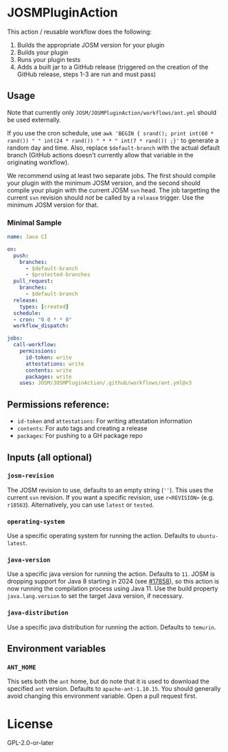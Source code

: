 # JOSMPluginAction
This action / reusable workflow does the following:
1. Builds the appropriate JOSM version for your plugin
2. Builds your plugin
3. Runs your plugin tests
4. Adds a built jar to a GitHub release (triggered on the creation of the GitHub
   release, steps 1-3 are run and must pass)

## Usage
Note that currently only `JOSM/JOSMPluginAction/workflows/ant.yml` should
be used externally.

If you use the cron schedule, use
`awk 'BEGIN { srand(); print int(60 * rand()) " " int(24 * rand()) " * * " int(7 * rand()) ;}'`
to generate a random day and time. Also, replace `$default-branch` with the
actual default branch (GitHub actions doesn't currently allow that variable in
the originating workflow).

We recommend using at least two separate jobs. The first should compile your
plugin with the minimum JOSM version, and the second should compile your plugin
with the current JOSM `svn` head. The job targetting the current `svn` revision
should _not_ be called by a `release` trigger. Use the minimum JOSM version for
that.

### Minimal Sample
```yaml
name: Java CI

on:
  push:
    branches:
      - $default-branch
      - $protected-branches
  pull_request:
    branches:
      - $default-branch
  release:
    types: [created]
  schedule:
  - cron: "0 0 * * 0"
  workflow_dispatch:

jobs:
  call-workflow:
    permissions:
      id-token: write
      attestations: write
      contents: write
      packages: write
    uses: JOSM/JOSMPluginAction/.github/workflows/ant.yml@v3
```

## Permissions reference:
* `id-token` and `attestations`: For writing attestation information
* `contents`: For auto tags and creating a release
* `packages`: For pushing to a GH package repo

## Inputs (all optional)
### `josm-revision`
The JOSM revision to use, defaults to an empty string (`''`). This uses the
current `svn` revision. If you want a specific revision, use `r<REVISION>`
(e.g. `r18563`). Alternatively, you can use `latest` or `tested`.

### `operating-system`
Use a specific operating system for running the action.
Defaults to `ubuntu-latest`.

### `java-version`
Use a specific java version for running the action. Defaults to `11`.
JOSM is dropping support for Java 8 starting in 2024 (see [#17858](https://josm.openstreetmap.de/ticket/17858#comment:149)),
so this action is now running the compilation process using Java 11. Use the
build property `java.lang.version` to set the target Java version, if necessary.

### `java-distribution`
Use a specific java distribution for running the action. Defaults to `temurin`.

## Environment variables
### `ANT_HOME`
This sets both the `ant` home, but do note that it is used to download the
specified `ant` version. Defaults to `apache-ant-1.10.15`. You should generally
avoid changing this environment variable. Open a pull request first.

# License
GPL-2.0-or-later
